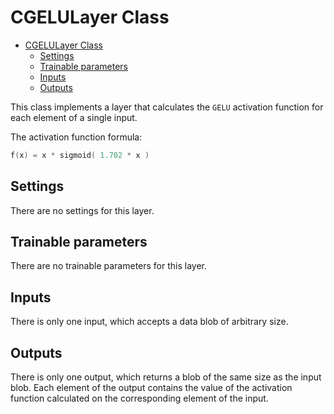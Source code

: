 # CGELULayer Class

<!-- TOC -->

- [CGELULayer Class](#cgelulayer-class)
    - [Settings](#settings)
    - [Trainable parameters](#trainable-parameters)
    - [Inputs](#inputs)
    - [Outputs](#outputs)

<!-- /TOC -->

This class implements a layer that calculates the `GELU` activation function for each element of a single input.

The activation function formula:

```c++
f(x) = x * sigmoid( 1.702 * x )
```

## Settings

There are no settings for this layer.

## Trainable parameters

There are no trainable parameters for this layer.

## Inputs

There is only one input, which accepts a data blob of arbitrary size.

## Outputs

There is only one output, which returns a blob of the same size as the input blob. Each element of the output contains the value of the activation function calculated on the corresponding element of the input.
